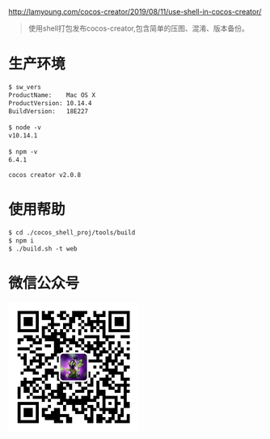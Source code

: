 http://lamyoung.com/cocos-creator/2019/08/11/use-shell-in-cocos-creator/
> 使用shell打包发布cocos-creator,包含简单的压图、混淆、版本备份。
# 生产环境
```shell
$ sw_vers
ProductName:	Mac OS X
ProductVersion:	10.14.4
BuildVersion:	18E227

$ node -v
v10.14.1

$ npm -v
6.4.1
```
```
cocos creator v2.0.8
```

# 使用帮助
```shell
$ cd ./cocos_shell_proj/tools/build
$ npm i
$ ./build.sh -t web
```

# 微信公众号
![qrcode](./img/qrcode.jpg)
